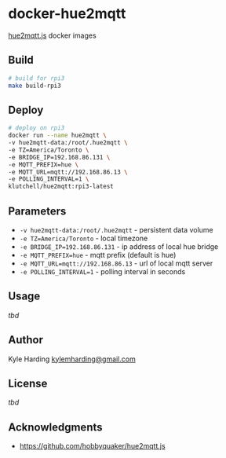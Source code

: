 # docker-hue2mqtt

[hue2mqtt.js](https://github.com/klutchell/hue2mqtt.js) docker images

## Build

```bash
# build for rpi3
make build-rpi3
```

## Deploy

```bash
# deploy on rpi3
docker run --name hue2mqtt \
-v hue2mqtt-data:/root/.hue2mqtt \
-e TZ=America/Toronto \
-e BRIDGE_IP=192.168.86.131 \
-e MQTT_PREFIX=hue \
-e MQTT_URL=mqtt://192.168.86.13 \
-e POLLING_INTERVAL=1 \
klutchell/hue2mqtt:rpi3-latest
```

## Parameters

* `-v hue2mqtt-data:/root/.hue2mqtt` - persistent data volume
* `-e TZ=America/Toronto` - local timezone
* `-e BRIDGE_IP=192.168.86.131` - ip address of local hue bridge
* `-e MQTT_PREFIX=hue` - mqtt prefix (default is hue)
* `-e MQTT_URL=mqtt://192.168.86.13` - url of local mqtt server
* `-e POLLING_INTERVAL=1` - polling interval in seconds

## Usage

_tbd_

## Author

Kyle Harding <kylemharding@gmail.com>

## License

_tbd_

## Acknowledgments

* https://github.com/hobbyquaker/hue2mqtt.js

